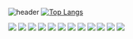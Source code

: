 ![header](https://capsule-render.vercel.app/api?type=waving&color=E3826C&height=250&section=header&text=Final%20Project&fontSize=90&animation=fadeIn&fontAlignY=38&desc=%20&descAlignY=62&descAlign=62)
[![Top Langs](https://github-readme-stats.vercel.app/api/top-langs/?username=SungHa09&layout=compact)](https://github.com/SungHa09/github-readme-stats)


<img src="https://img.shields.io/badge/-Java-13AFF0?style=flat-square&logo=Java&logoColor=black"/>
<img src="https://img.shields.io/badge/-JavaScript-F7DF1E?style=flat-square&logo=JavaScript&logoColor=black"/>
<img src="https://img.shields.io/badge/-HTML5-E34F26?style=flat-square&logo=HTML5&logoColor=black"/>
<img src="https://img.shields.io/badge/-CSS3-1572B6?style=flat-square&logo=CSS3&logoColor=black"/>
<img src="https://img.shields.io/badge/-AmazonAWS-232F3E?style=flat-square&logo=AmazonAWS&logoColor=white"/>
<img src="https://img.shields.io/badge/-Bootstrap-7952B3?style=flat-square&logo=Bootstrap&logoColor=black"/>
<img src="https://img.shields.io/badge/-ApacheTomcat-F8DC75?style=flat-square&logo=ApacheTomcat&logoColor=black"/>
<img src="https://img.shields.io/badge/-SpringBoot-6DB33F?style=flat-square&logo=SpringBoot&logoColor=black"/>
<img src="https://img.shields.io/badge/-Oracle-F80000?style=flat-square&logo=Oracle&logoColor=black"/>
<img src="https://img.shields.io/badge/-jQuery-0769AD?style=flat-square&logo=jQuery&logoColor=black"/>
<img src="https://img.shields.io/badge/-GitHub-181717?style=flat-square&logo=GitHub&logoColor=white"/>
<img src="https://img.shields.io/badge/-Notion-000000?style=flat-square&logo=Notion&logoColor=white"/>

